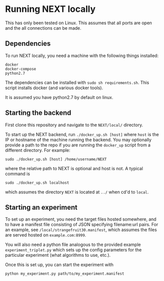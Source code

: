 # Running NEXT locally

This has only been tested on Linux. This assumes that all ports are open and
the all connections can be made.

## Dependencies

To run NEXT locally, you need a machine with the following things installed:

```
docker
docker-compose
python2.7
```

The dependencies can be installed with `sudo sh requirements.sh`. This script
installs docker (and various docker tools).

It is assumed you have python2.7 by default on linux.

## Starting the backend

First clone this repository and navigate to the `NEXT/local/` directory.  

To start up the NEXT backend, run `./docker_up.sh [host]` where `host`
is the IP or hostname of the machine running the backend.  You may
optionally provide a path to the repo if you are running the
`docker_up` script from a different directory.  For example:

```
sudo ./docker_up.sh [host] /home/username/NEXT
```

where the relative path to NEXT is optional and host is not. A typical
command is

```
sudo ./docker_up.sh localhost
```

which assumes the directory `NEXT` is located at `../` when cd'd to `local`.

## Starting an experiment

To set up an experiment, you need the target files hosted somewhere,
and to have a manifest file consisting of JSON specifying filename:url
pairs.  For an example, see `/local/strangefruit30.manifest`, which
assumes the files are served hosted on `example.com:8999`.  

You will also need a python file analogous to the provided example
`experiment_triplet.py` which sets up the config parameters for the
particular experiment (what algorithms to use, etc.).

Once this is set up, you can start the experiment with 

```
python my_experiment.py path/to/my_experiment.manifest
```
